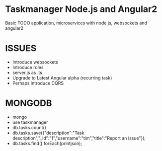 Taskmanager Node.js and Angular2
==================================

Basic TODO application,  microservices with node.js, websockets and angular2

ISSUES
======
 - Introduce websockets
 - Introduce roles
 - server.js as .ts 
 - Upgrade to Latest Angular alpha (recurring task)
 - Perhaps introduce CQRS 
 
MONGODB
=======
 - mongo
 - use taskmanager
 - db.tasks.count()
 - db.tasks.save({"description":"Task description","_id":"1","username":"tim","title":"Report an issue"});
 - db.tasks.find().forEach(printjson);
